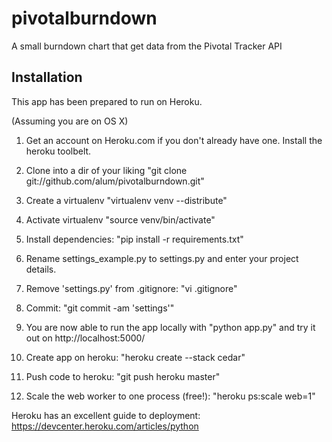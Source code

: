 pivotalburndown
===============

A small burndown chart that get data from the Pivotal Tracker API

Installation
------------

This app has been prepared to run on Heroku.

(Assuming you are on OS X)

1. Get an account on Heroku.com if you don't already have one. Install the heroku toolbelt.

2. Clone into a dir of your liking "git clone git://github.com/alum/pivotalburndown.git"

3. Create a virtualenv "virtualenv venv --distribute"

4. Activate virtualenv "source venv/bin/activate"

5. Install dependencies: "pip install -r requirements.txt"

6. Rename settings_example.py to settings.py and enter your project details.

7. Remove 'settings.py' from .gitignore: "vi .gitignore"

8. Commit: "git commit -am 'settings'"

9. You are now able to run the app locally with "python app.py" and try it out on http://localhost:5000/

10. Create app on heroku: "heroku create --stack cedar"

11. Push code to heroku: "git push heroku master"

12. Scale the web worker to one process (free!): "heroku ps:scale web=1"

Heroku has an excellent guide to deployment: https://devcenter.heroku.com/articles/python